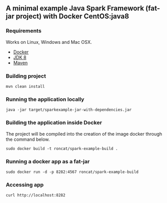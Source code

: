 ## A minimal example Java Spark Framework (fat-jar project) with Docker CentOS:java8

### Requirements
Works on Linux, Windows and Mac OSX.
* [Docker](https://www.docker.com/)
* [JDK 8](http://www.oracle.com/technetwork/java/javase/downloads/jdk8-downloads-2133151.html) 
* [Maven](https://maven.apache.org/)

### Building project
```
mvn clean install
```

### Running the application locally
```
java -jar target/sparkexample-jar-with-dependencies.jar 
```

### Building the application inside Docker
The project will be compiled into the creation of the image docker through the command below.
```
sudo docker build -t roncat/spark-example-build .
```

### Running a docker app as a fat-jar
```
sudo docker run -d -p 8282:4567 roncat/spark-example-build
```

### Accessing app
```
curl http://localhost:8282
```

